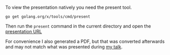 To view the presentation natively you need the present tool.

    go get golang.org/x/tools/cmd/present

Then run the `present` command in the current directory and open the [presentation URL](http://127.0.0.1:3999/autospoting.slide#1)


For convenience I also generated a PDF, but that was converted afterwards and may not match what was presented during [my talk](http://www.meetup.com/golang-users-berlin/events/230717720/).
